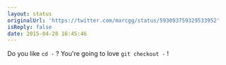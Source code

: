 ```yaml
---
layout: status
originalUrl: 'https://twitter.com/marcgg/status/593093759329533952'
isReply: false
date: 2015-04-28 16:45:46
---
```


Do you like `cd -` ?
You're going to love `git checkout -` !
